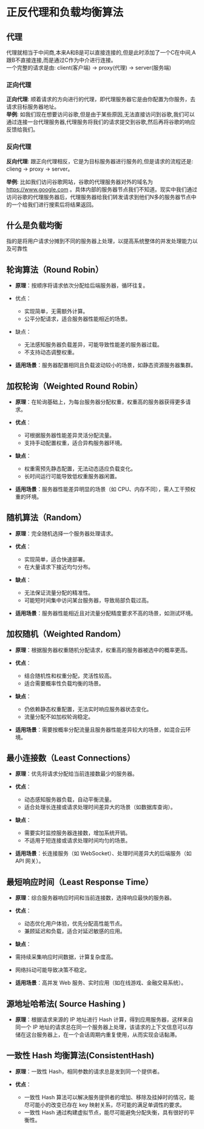 # 正反代理和负载均衡算法

## 代理
代理就相当于中间商,本来A和B是可以直接连接的,但是此时添加了一个C在中间,A跟B不直接连接,而是通过C作为中介进行连接。  
一个完整的请求是由: client(客户端) -> proxy(代理) -> server(服务端) 

### 正向代理
**正向代理**: 顺着请求的方向进行的代理，即代理服务器它是由你配置为你服务，去请求目标服务器地址。  
**举例**: 如我们现在想要访问谷歌,但是由于某些原因,无法直接访问到谷歌,我们可以通过连接一台代理服务器,代理服务将我们的请求提交到谷歌,然后再将谷歌的响应反馈给我们。

### 反向代理
**反向代理**: 跟正向代理相反，它是为目标服务器进行服务的,但是请求的流程还是: clieng -> proxy -> server。

**举例**: 比如我们访问谷歌网站，谷歌的代理服务器对外的域名为 https://www.google.com 。具体内部的服务器节点我们不知道。现实中我们通过访问谷歌的代理服务器后，代理服务器给我们转发请求到他们N多的服务器节点中的一个给我们进行搜索后将结果返回。

## 什么是负载均衡
指的是将用户请求分摊到不同的服务器上处理，以提高系统整体的并发处理能力以及可靠性

## 轮询算法（Round Robin）

- **原理**：按顺序将请求依次分配给后端服务器，循环往复。
- 优点：

  - 实现简单，无需额外计算。
  - 公平分配请求，适合服务器性能相近的场景。

- 缺点：

  - 无法感知服务器负载差异，可能导致性能差的服务器过载。
  - 不支持动态调整权重。

- **适用场景**：服务器配置相同且负载波动较小的场景，如静态资源服务器集群。

## 加权轮询（Weighted Round Robin）

- **原理**：在轮询基础上，为每台服务器分配权重，权重高的服务器获得更多请求。

- **优点**：

  - 可根据服务器性能差异灵活分配流量。
  - 支持手动配置权重，适合异构服务器环境。

- **缺点**：

  - 权重需预先静态配置，无法动态适应负载变化。
  - 长时间运行可能导致低权重服务器闲置。

- **适用场景**：服务器性能差异明显的场景（如 CPU、内存不同），需人工干预权重的环境。

## 随机算法（Random）

- **原理**：完全随机选择一个服务器处理请求。

- **优点**：

  - 实现简单，适合快速部署。
  - 在大量请求下接近均匀分布。

- **缺点**：

  - 无法保证流量分配的精准性。
  - 可能短时间集中访问某台服务器，导致局部负载过高。

- **适用场景**：服务器性能相近且对流量分配精度要求不高的场景，如测试环境。

## 加权随机（Weighted Random）

- **原理**：根据服务器权重随机分配请求，权重高的服务器被选中的概率更高。
- **优点**：

  - 结合随机性和权重分配，灵活性较高。
  - 适合需要概率性负载均衡的场景。

- **缺点**：

  - 仍依赖静态权重配置，无法实时响应服务器状态变化。
  - 流量分配不如加权轮询稳定。

- **适用场景**：需要按概率分配流量且服务器性能差异较大的场景，如混合云环境。

## 最小连接数（Least Connections）

- **原理**：优先将请求分配给当前连接数最少的服务器。
- **优点**：

  - 动态感知服务器负载，自动平衡流量。
  - 适合处理长连接或请求处理时间差异大的场景（如数据库查询）。

- **缺点**：

  - 需要实时监控服务器连接数，增加系统开销。
  - 不适用于短连接或请求处理时间均匀的场景。

- **适用场景**：长连接服务（如 WebSocket）、处理时间差异大的后端服务（如 API 网关）。

## 最短响应时间（Least Response Time）

- **原理**：综合服务器响应时间和当前连接数，选择响应最快的服务器。
- **优点**：

  - 动态优化用户体验，优先分配高性能节点。
  - 兼顾延迟和负载，适合对延迟敏感的应用。

- **缺点**：
- 需持续采集响应时间数据，计算复杂度高。
- 网络抖动可能导致决策不稳定。

- **适用场景**：高并发 Web 服务、实时应用（如在线游戏、金融交易系统）。

## 源地址哈希法( Source Hashing )

- **原理**：根据请求来源的 IP 地址进行 Hash 计算，得到应用服务器，这样来自同一个 IP 地址的请求总在同一个服务器上处理，该请求的上下文信息可以存储在这台服务器上，在一个会话周期内重复使用，从而实现会话黏滞。

## 一致性 Hash 均衡算法(ConsistentHash)

- **原理**：一致性 Hash，相同参数的请求总是发到同一个提供者。

- **优点**：

  - 一致性 Hash 算法可以解决服务提供者的增加、移除及挂掉时的情况，能尽可能小的改变已存在 key 映射关系，尽可能的满足单调性的要求。
  - 一致性 Hash 通过构建虚拟节点，能尽可能避免分配失衡，具有很好的平衡性。
